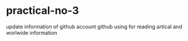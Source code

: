# practical-no-3
update information of github account 
github using for reading artical and worlwide information
